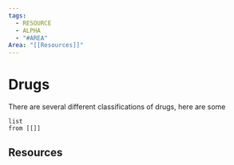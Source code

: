 ```yaml
---
tags:
  - RESOURCE
  - ALPHA
  - "#AREA"
Area: "[[Resources]]"
---
```


# Drugs
There are several different classifications of drugs, here are some
```dataview
list
from [[]]
```

## Resources
